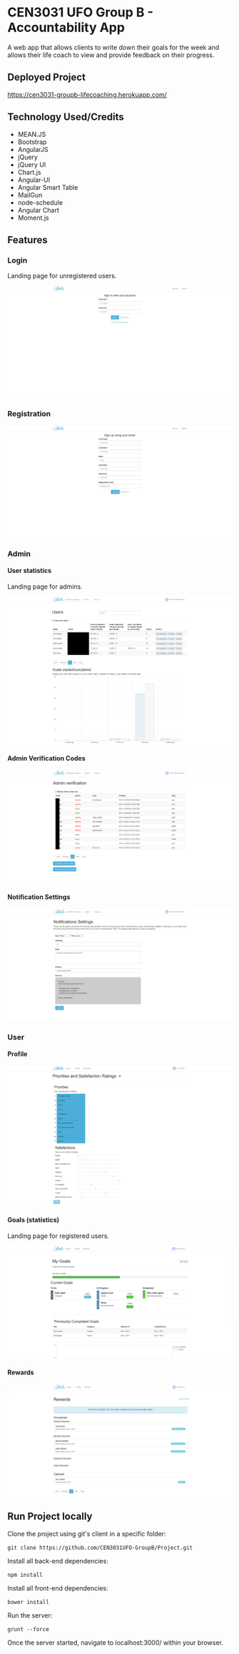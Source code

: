 # CEN3031 UFO Group B - Accountability App

A web app that allows clients to write down their goals for the week and allows their life coach to view and provide feedback on their progress. 

## Deployed Project

https://cen3031-groupb-lifecoaching.herokuapp.com/

## Technology Used/Credits
* MEAN.JS
* Bootstrap
* AngularJS
* jQuery
* jQuery UI
* Chart.js
* Angular-UI
* Angular Smart Table
* MailGun
* node-schedule
* Angular Chart
* Moment.js

## Features

### Login

Landing page for unregistered users.

![Login page](/documentation/screenshots/sign-in.jpg?raw=true "Login page")

### Registration

![Registration page](/documentation/screenshots/sign-up.jpg?raw=true "Registration page")

### Admin

#### User statistics

Landing page for admins.

![Admin statistics](/documentation/screenshots/admin_statistics_users_redacted.jpg?raw=true "Admin statistics")

#### Admin Verification Codes

![Registration codes](/documentation/screenshots/admin_verification_redacted.jpg?raw=true "Registration codes")

#### Notification Settings

![Notification settings](/documentation/screenshots/admin_notifications_settings.jpg?raw=true "Notification settings")

### User

#### Profile

![Profile page](/documentation/screenshots/user_profile.jpg?raw=true "Profile page")

#### Goals (statistics)

Landing page for registered users.

![Goals page](/documentation/screenshots/user_goals.jpg?raw=true "Goals page")

#### Rewards

![Rewards page](/documentation/screenshots/user_rewards.jpg?raw=true "Rewards page")

## Run Project locally

Clone the project using git's client in a specific folder:

```
git clone https://github.com/CEN3031UFO-GroupB/Project.git
```

Install all back-end dependencies:

```
npm install
```

Install all front-end dependencies:

```
bower install
```

Run the server:

```
grunt --force
```

Once the server started, navigate to localhost:3000/ within your browser.